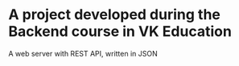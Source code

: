 # A project developed during the Backend course in VK Education

A web server with REST API, written in JSON
